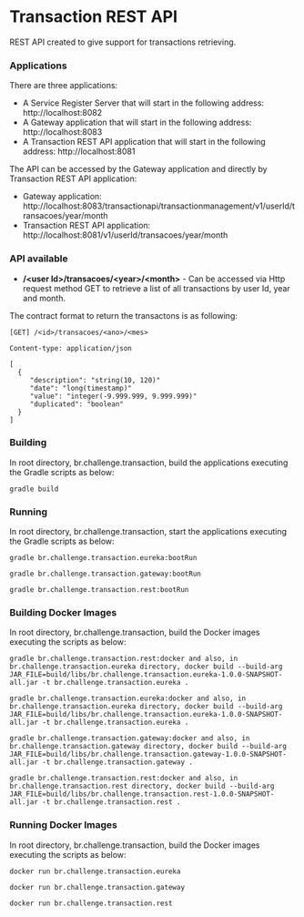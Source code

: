 # Transaction REST API
REST API created to give support for transactions retrieving.

### Applications
There are three applications:
  - A Service Register Server that will start in the following address: http://localhost:8082
  - A Gateway application that will start in the following address: http://localhost:8083
  - A Transaction REST API application that will start in the following address: http://localhost:8081

The API can be accessed by the Gateway application and directly by Transaction REST API application:
  - Gateway application: http://localhost:8083/transactionapi/transactionmanagement/v1/userId/transacoes/year/month
  - Transaction REST API application: http://localhost:8081/v1/userId/transacoes/year/month

### API available
  - **/\<user Id>/transacoes/\<year>/\<month>** - Can be accessed via Http request method GET to retrieve a list of all transactions by user Id, year and month.

The contract format to return the transactons is as following:

```
[GET] /<id>/transacoes/<ano>/<mes>

Content-type: application/json

[
  {
     "description": "string(10, 120)"
     "date": "long(timestamp)"
     "value": "integer(-9.999.999, 9.999.999)"
     "duplicated": "boolean"
  }  
]
```

### Building
In root directory, br.challenge.transaction, build the applications executing the Gradle scripts as below:
```
gradle build
```

### Running
In root directory, br.challenge.transaction, start the applications executing the Gradle scripts as below:
```
gradle br.challenge.transaction.eureka:bootRun

gradle br.challenge.transaction.gateway:bootRun

gradle br.challenge.transaction.rest:bootRun
```

### Building Docker Images
In root directory, br.challenge.transaction, build the Docker images executing the scripts as below:
```
gradle br.challenge.transaction.rest:docker and also, in br.challenge.transaction.eureka directory, docker build --build-arg JAR_FILE=build/libs/br.challenge.transaction.eureka-1.0.0-SNAPSHOT-all.jar -t br.challenge.transaction.eureka .

gradle br.challenge.transaction.eureka:docker and also, in br.challenge.transaction.eureka directory, docker build --build-arg JAR_FILE=build/libs/br.challenge.transaction.eureka-1.0.0-SNAPSHOT-all.jar -t br.challenge.transaction.eureka .

gradle br.challenge.transaction.gateway:docker and also, in br.challenge.transaction.gateway directory, docker build --build-arg JAR_FILE=build/libs/br.challenge.transaction.gateway-1.0.0-SNAPSHOT-all.jar -t br.challenge.transaction.gateway .

gradle br.challenge.transaction.rest:docker and also, in br.challenge.transaction.rest directory, docker build --build-arg JAR_FILE=build/libs/br.challenge.transaction.rest-1.0.0-SNAPSHOT-all.jar -t br.challenge.transaction.rest .
```

### Running Docker Images
In root directory, br.challenge.transaction, build the Docker images executing the scripts as below:
```
docker run br.challenge.transaction.eureka

docker run br.challenge.transaction.gateway

docker run br.challenge.transaction.rest
```

